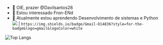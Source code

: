- 👋 OIE, prazer @Davilsantos28
- 👀 Estou interessado Fron-ENd
- 🌱 Atualmente estou aprendendo Desenvolvimento de sistemas e Python
<img src="https://img.shields.io/badge/Gmail-D14836?style=for-the-badge&logo=gmail&logoColor=white" /> | `https://img.shields.io/badge/Gmail-D14836?style=for-the-badge&logo=gmail&logoColor=white`

![Top Langs](https://github-readme-stats-git-masterrstaa-rickstaa.vercel.app/api/top-langs/?username=Davilsantos28&layout=compact&bg_color=000&border_color=30A3DC&title_color=E94D5F&text_color=FFF)
